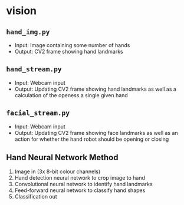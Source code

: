 # vision

## `hand_img.py`
- Input: Image containing some number of hands
- Output: CV2 frame showing hand landmarks

## `hand_stream.py`
- Input: Webcam input
- Output: Updating CV2 frame showing hand landmarks as well as a calculation of the openess a single given hand

## `facial_stream.py`
- Input: Webcam input
- Output: Updating CV2 frame showing face landmarks as well as an action for whether the hand robot should be opening or closing

## Hand Neural Network Method
1. Image in (3x 8-bit colour channels)
2. Hand detection neural network to crop image to hand
3. Convolutional neural network to identify hand landmarks
4. Feed-forward neural network to classify hand shapes
5. Classification out